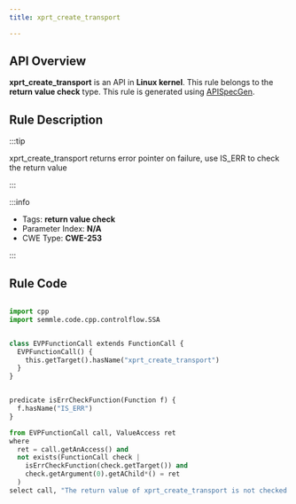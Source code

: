 ```yaml
---
title: xprt_create_transport

---
```



## API Overview
**xprt_create_transport** is an API in **Linux kernel**. This rule belongs to the **return value check** type. This rule is generated using [APISpecGen](../../tools/APISpecGen).
## Rule Description

:::tip

xprt_create_transport returns error pointer on failure, use IS_ERR to check the return value

:::

:::info

- Tags: **return value check**
- Parameter Index: **N/A**
- CWE Type: **CWE-253**

:::

## Rule Code
```python

import cpp
import semmle.code.cpp.controlflow.SSA


class EVPFunctionCall extends FunctionCall {
  EVPFunctionCall() {
    this.getTarget().hasName("xprt_create_transport")
  }
}


predicate isErrCheckFunction(Function f) {
  f.hasName("IS_ERR") 
}

from EVPFunctionCall call, ValueAccess ret
where
  ret = call.getAnAccess() and
  not exists(FunctionCall check |
    isErrCheckFunction(check.getTarget()) and
    check.getArgument(0).getAChild*() = ret
  )
select call, "The return value of xprt_create_transport is not checked with IS_ERR."
    
```